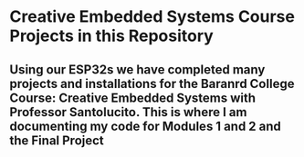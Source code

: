 # Creative Embedded Systems Course Projects in this Repository

## Using our ESP32s we have completed many projects and installations for the Baranrd College Course: Creative Embedded Systems with Professor Santolucito. This is where I am documenting my code for Modules 1 and 2 and the Final Project 
